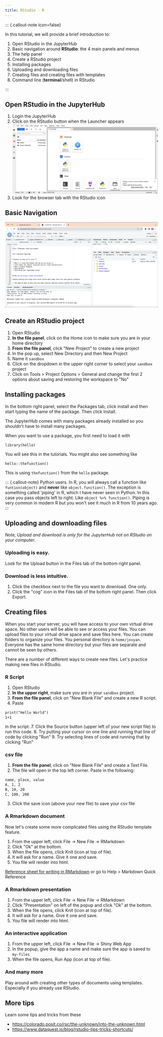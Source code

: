 ```yaml
---
title: RStudio - R
---
```


::: {.callout-note icon=false}

In this tutorial, we will provide a brief introduction to:

1.  Open RStudio in the JupyterHub
2.  Basic navigation around  **RStudio**: the 4 main panels and menus
3.  The help panel
4.  Create a RStudio project
6.  Installing packages
7.  Uploading and downloading files
4.  Creating files and creating files with templates
5.  Command line (**terminal**/shell) in RStudio

:::

## Open RStudio in the JupyterHub

1. Login the JupyterHub
2. Click on the RStudio button when the Launcher appears
![Jupyterhub Launcher](./img/jhub-launcher.png)
3. Look for the browser tab with the RStudio icon

## Basic Navigation

![RStudio Panels](./img/rstudio.png)

## Create an RStudio project

1. Open RStudio
2. **In the file panel**, click on the Home icon to make sure you are in your home directory
2. **From the file panel**, click "New Project" to create a new project
3. In the pop up, select New Directory and then New Project
3. Name it `sandbox`
4. Click on the dropdown in the upper right corner to select your `sandbox` project
5. Click on Tools > Project Options > General and change the first 2 options about saving and restoring the workspace to "No"

## Installing packages

In the bottom right panel, select the Packages tab, click install and then start typing the name of the package. Then click Install.

The JupyterHub comes with many packages already installed so you shouldn't have to install many packages.

When you want to use a package, you first need to load it with

```
library(hello)
```

You will see this in the tutorials. You might also see something like

```
hello::thefunction()
```

This is using `thefunction()` from the `hello` package.

::: {.callout-note}
Python users. In R, you will always call a function like `funtion(object)` and **never** like `object.function()`. The exception is something called 'piping' in R, which I have never seen in Python. In this case you pass objects left to right. Like `object %>% function()`. Piping is very common in modern R but you won't see it much in R from 10 years ago.
:::

## Uploading and downloading files

*Note, Upload and download is only for the JupyterHub not on RStudio on your computer.*

### Uploading is easy. 

Look for the Upload button in the Files tab of the bottom right panel. 

### Download is less intuitive. 

1. Click the checkbox next to the file you want to download. One only.
2. Click the "cog" icon in the Files tab of the bottom right panel. Then click Export.

## Creating files

When you start your server, you will have access to your own virtual drive space. No other users will be able to see or access your files. You can upload files to your virtual drive space and save files here. You can create folders to organize your files. You personal directory is `home/jovyan`. Everyone has the same home directory but your files are separate and cannot be seen by others.

There are a number of different ways to create new files. Let's practice making new files in RStudio.

### R Script

1. Open RStudio
2. **In the upper right**, make sure you are in your `sandbox` project.
5. **From the file panel**, click on "New Blank File" and create a new R script.
6. Paste
```
print("Hello World")
1+1
```
in the script.
7. Click the Source button (upper left of your new script file) to run this code.
8. Try putting your cursor on one line and running that line of code by clicking "Run"
9. Try selecting lines of code and running that by clicking "Run"

### csv file

1. **From the file panel**, click on "New Blank File" and create a Text File.
2. The file will open in the top left corner. Paste in the following:
```
name, place, value
A, 1, 2
B, 10, 20
C, 100, 200
```
3. Click the save icon (above your new file) to save your csv file

### A Rmarkdown document

Now let's create some more complicated files using the RStudio template feature.

1. From the upper left, click File -> New File -> RMarkdown
2. Click "Ok" at the bottom.
3. When the file opens, click Knit (icon at top of file).
4. It will ask for a name. Give it one and save.
5. You file will render into html.

[Reference sheet for writing in RMarkdown](https://www.rstudio.com/wp-content/uploads/2015/03/rmarkdown-reference.pdf) or go to Help > Markdown Quick Reference

### A Rmarkdown presentation

1. From the upper left, click File -> New File -> RMarkdown
2. Click "Presentation" on left of the popup and click "Ok" at the bottom.
3. When the file opens, click Knit (icon at top of file).
4. It will ask for a name. Give it one and save.
5. You file will render into html.

### An interactive application

1. From the upper left, click File -> New File -> Shiny Web App
2. In the popup, give the app a name and make sure the app is saved to `my-files`
3. When the file opens, Run App (icon at top of file).

### And many more

Play around with creating other types of documents using templates. Especially if you already use RStudio.

## More tips

Learn some tips and tricks from these

* https://colorado.posit.co/rsc/the-unknown/into-the-unknown.html
* https://www.dataquest.io/blog/rstudio-tips-tricks-shortcuts/
